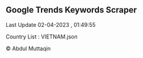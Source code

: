 

## Google Trends Keywords Scraper 
 
Last Update 02-04-2023 , 01:49:55

Country List :
VIETNAM.json



© Abdul Muttaqin 
